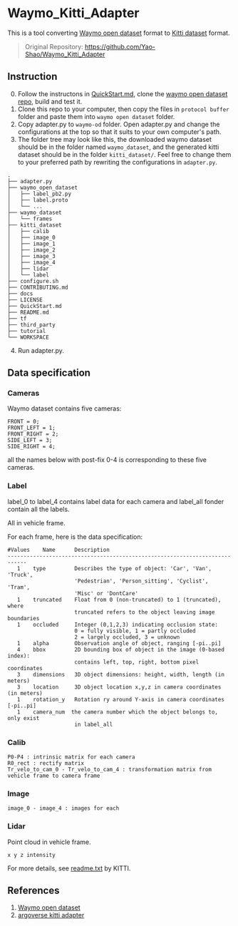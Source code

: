 # Waymo_Kitti_Adapter
This is a tool converting [Waymo open dataset](https://waymo.com/open/) format to [Kitti dataset](http://www.cvlibs.net/datasets/kitti/) format.
> Original Repository: https://github.com/Yao-Shao/Waymo_Kitti_Adapter
>
> 
## Instruction
0. Follow the instructons in [QuickStart.md](https://github.com/Yao-Shao/Waymo_Kitti_Adapter/blob/master/QuickStart.md), clone the [waymo open dataset repo](https://github.com/waymo-research/waymo-open-dataset), build and test it. 
1. Clone this repo to your computer, then copy the files in `protocol buffer` folder and paste them into `waymo open dataset` folder.
2. Copy adapter.py to `waymo-od` folder. Open adapter.py and change the configurations at the top so that it suits to your own computer's path.
3. The folder tree may look like this, the downloaded waymo dataset should be in the folder named `waymo_dataset`, and the generated kitti dataset should be in the folder `kitti_dataset/`. Feel free to change them to your preferred path by rewriting the configurations in `adapter.py`.
``` 
.
├── adapter.py
├── waymo_open_dataset
│   ├── label_pb2.py
│   ├── label.proto
│   └── ...
├── waymo_dataset
│   └── frames
├── kitti_dataset
│   ├── calib
│   ├── image_0
│   ├── image_1
│   ├── image_2
│   ├── image_3
│   ├── image_4
│   ├── lidar
│   └── label
├── configure.sh
├── CONTRIBUTING.md
├── docs
├── LICENSE
├── QuickStart.md
├── README.md
├── tf
├── third_party
├── tutorial
└── WORKSPACE
```

4. Run adapter.py.

## Data specification

### Cameras

Waymo dataset contains five cameras:

``` 
FRONT = 0;
FRONT_LEFT = 1;
FRONT_RIGHT = 2;
SIDE_LEFT = 3;
SIDE_RIGHT = 4;
```

all the names below with post-fix 0-4 is corresponding to these five cameras.  

### Label

label_0 to label_4 contains label data for each camera and label_all fonder contain all the labels.

All in vehicle frame.

For each frame, here is the data specification:

```
#Values    Name      Description
----------------------------------------------------------------------------
   1    type         Describes the type of object: 'Car', 'Van', 'Truck',
                     'Pedestrian', 'Person_sitting', 'Cyclist', 'Tram',
                     'Misc' or 'DontCare'
   1    truncated    Float from 0 (non-truncated) to 1 (truncated), where
                     truncated refers to the object leaving image boundaries
   1    occluded     Integer (0,1,2,3) indicating occlusion state:
                     0 = fully visible, 1 = partly occluded
                     2 = largely occluded, 3 = unknown
   1    alpha        Observation angle of object, ranging [-pi..pi]
   4    bbox         2D bounding box of object in the image (0-based index):
                     contains left, top, right, bottom pixel coordinates
   3    dimensions   3D object dimensions: height, width, length (in meters)
   3    location     3D object location x,y,z in camera coordinates (in meters)
   1    rotation_y   Rotation ry around Y-axis in camera coordinates [-pi..pi]
   1    camera_num	the camera number which the object belongs to, only exist 
                     in label_all   
```

### Calib

```
P0-P4 : intrinsic matrix for each camera
R0_rect : rectify matrix
Tr_velo_to_cam_0 - Tr_velo_to_cam_4 : transformation matrix from vehicle frame to camera frame
```

### Image

```
image_0 - image_4 : images for each 
```

### Lidar

Point cloud in vehicle frame.

```
x y z intensity
```

For more details, see [readme.txt](https://github.com/Yao-Shao/Waymo_Kitti_Adapter/blob/master/KITTI/readme.txt) by KITTI.

## References

1. [Waymo open dataset](https://github.com/waymo-research/waymo-open-dataset)
2. [argoverse kitti adapter](https://github.com/yzhou377/argoverse-kitti-adapter)
